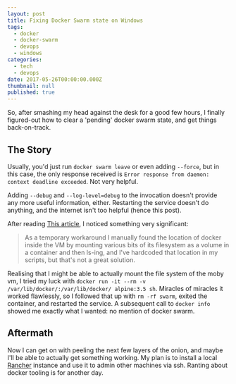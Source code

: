 ```yaml
---
layout: post
title: Fixing Docker Swarm state on Windows
tags:
  - docker
  - docker-swarm
  - devops
  - windows
categories:
  - tech
  - devops
date: 2017-05-26T00:00:00.000Z
thumbnail: null
published: true
---
```


So, after smashing my head against the desk for a good few hours, I finally figured-out how to clear a 'pending' docker swarm state, and get things back-on-track.

## The Story

Usually, you'd just run `docker swarm leave` or even adding `--force`, but in this case, the only response received is `Error response from daemon: context deadline exceeded`. Not very helpful.

Adding `--debug` and `--log-level=debug` to the invocation doesn't provide any more useful information, either. Restarting the service doesn't do anything, and the internet isn't too helpful (hence this post).

After reading [This article][ref1], I noticed something very significant:

> As a temporary workaround I manually found the location of docker inside the VM by mounting various bits of its filesystem as a volume in a container and then ls-ing, and I've hardcoded that location in my scripts, but that's not a great solution.

Realising that I might be able to actually mount the file system of the moby vm, I tried my luck with `docker run -it --rm -v /var/lib/docker/:/var/lib/docker/ alpine:3.5 sh`. Miracles of miracles it worked flawlessly, so I followed that up with `rm -rf swarm`, exited the container, and restarted the service. A subsequent call to `docker info` showed me exactly what I wanted: no mention of docker swarm.

## Aftermath

Now I can get on with peeling the next few layers of the onion, and maybe I'll be able to actually get something working. My plan is to install a local [Rancher][ref2] instance and use it to admin other machines via ssh. Ranting about docker tooling is for another day.

[ref1]: https://forums.docker.com/t/how-can-i-ssh-into-the-betas-mobylinuxvm/10991
[ref2]: http://rancher.com/

